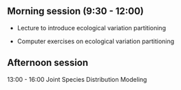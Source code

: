## Morning session (9:30 - 12:00)

- Lecture to introduce ecological variation partitioning

- Computer exercises on ecological variation partitioning

## Afternoon session  
13:00 - 16:00 Joint Species Distribution Modeling

